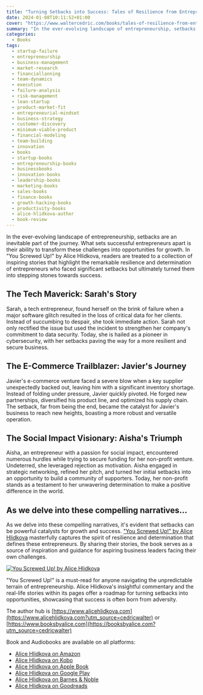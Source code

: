 ```yaml
---
title: "Turning Setbacks into Success: Tales of Resilience from Entrepreneurs"
date: 2024-01-08T10:11:52+01:00
cover: "https://www.waltercedric.com/books/tales-of-resilience-from-entrepreneurs.webp"
summary: "In the ever-evolving landscape of entrepreneurship, setbacks are an inevitable part of the journey. What sets successful entrepreneurs apart is their ability to transform these challenges into opportunities for growth. In You Screwed Up! by Alice Hlidkova, readers are treated to a collection of inspiring stories that highlight the remarkable resilience and determination of entrepreneurs who faced significant setbacks but ultimately turned them into stepping stones towards success."
categories:
  - Books
tags:
  - startup-failure
  - entrepreneurship
  - business-management
  - market-research
  - financiallanning
  - team-dynamics
  - execution
  - failure-analysis
  - risk-management
  - lean-startup
  - product-market-fit
  - entrepreneurial-mindset
  - business-strategy
  - customer-discovery
  - minimum-viable-product
  - financial-modeling
  - team-building
  - innovation
  - books
  - startup-books
  - entrepreneurship-books
  - businessbooks
  - innovation-books
  - leadership-books
  - marketing-books
  - sales-books
  - finance-books
  - growth-hacking-books
  - productivity-books
  - alice-hlidkova-author
  - book-review
---
```

In the ever-evolving landscape of entrepreneurship, setbacks are an inevitable part of the journey. What sets successful entrepreneurs apart is their ability to transform these challenges into opportunities for growth. In "You Screwed Up!" by Alice Hlidkova, readers are treated to a collection of inspiring stories that highlight the remarkable resilience and determination of entrepreneurs who faced significant setbacks but ultimately turned them into stepping stones towards success.

## The Tech Maverick: Sarah's Story

Sarah, a tech entrepreneur, found herself on the brink of failure when a major software glitch resulted in the loss of critical data for her clients. Instead of succumbing to despair, she took immediate action. Sarah not only rectified the issue but used the incident to strengthen her company's commitment to data security. Today, she is hailed as a pioneer in cybersecurity, with her setbacks paving the way for a more resilient and secure business.

## The E-Commerce Trailblazer: Javier's Journey

Javier's e-commerce venture faced a severe blow when a key supplier unexpectedly backed out, leaving him with a significant inventory shortage. Instead of folding under pressure, Javier quickly pivoted. He forged new partnerships, diversified his product line, and optimized his supply chain. The setback, far from being the end, became the catalyst for Javier's business to reach new heights, boasting a more robust and versatile operation.

## The Social Impact Visionary: Aisha's Triumph

Aisha, an entrepreneur with a passion for social impact, encountered numerous hurdles while trying to secure funding for her non-profit venture. Undeterred, she leveraged rejection as motivation. Aisha engaged in strategic networking, refined her pitch, and turned her initial setbacks into an opportunity to build a community of supporters. Today, her non-profit stands as a testament to her unwavering determination to make a positive difference in the world.

## As we delve into these compelling narratives...

As we delve into these compelling narratives, it's evident that setbacks can be powerful catalysts for growth and success. ["You Screwed Up!" by Alice Hlidkova](https://www.alicehlidkova.com) masterfully captures the spirit of resilience and determination that defines these entrepreneurs. By sharing their stories, the book serves as a source of inspiration and guidance for aspiring business leaders facing their own challenges.

[![You Screwed Up! by Alice Hlidkova](/books/you-screwed-up-by-alice-hlidkova-200x300.webp)](https://www.alicehlidkova.com?utm_source=cedricwalter)

"You Screwed Up!" is a must-read for anyone navigating the unpredictable terrain of entrepreneurship. Alice Hlidkova's insightful commentary and the real-life stories within its pages offer a roadmap for turning setbacks into opportunities, showcasing that success is often born from adversity.

The author hub is [https://www.alicehlidkova.com](https://www.alicehlidkova.com?utm_source=cedricwalter) or [https://www.booksbyalice.com](https://booksbyalice.com?utm_source=cedricwalter)

Book and Audiobooks are available on all platforms:

* [Alice Hlidkova on Amazon](https://www.amazon.com/gp/product/B07YZVCVFG/ref=dbs_a_def_rwt_bibl_vppi_i0)
* [Alice Hlidkova on Kobo](https://www.kobo.com/us/en/ebook/pretty-girl-complex)
* [Alice Hlidkova on Apple Book](https://books.apple.com/ch/book/pretty-girl-complex/id6443674019?l=en)
* [Alice Hlidkova on Google Play](https://play.google.com/store/books/details/Alice_Hlidkova_Pretty_Girl_Complex_The_Story_of_A?id=5dWREAAAQBAJ&hl=en_GB&gl=US)
* [Alice Hlidkova on Barnes & Noble](https://www.barnesandnoble.com/w/pretty-girl-complex-alice-hlidkova/1142526943?ean=2940186597995)
* [Alice Hlidkova on Goodreads](https://www.goodreads.com/book/show/48515559-pretty-girl-complex)
